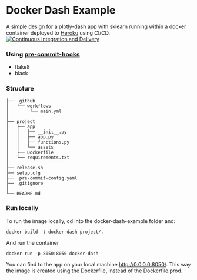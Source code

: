 # Docker Dash Example
A simple design for a plotly-dash app with sklearn running within a docker container deployed to [Heroku](https://docker-dash.herokuapp.com) using CI/CD. [![Continuous Integration and Delivery](https://github.com/ROpdam/docker-dash-example/actions/workflows/main.yml/badge.svg?branch=master)](https://github.com/ROpdam/docker-dash-example/actions/workflows/main.yml)
### Using [pre-commit-hooks](https://pre-commit.com/)
- flake8 
- black

### Structure
```
├── .github
│   └── workflows
│        └── main.yml
│
├── project
│   ├── app
│   │   ├── __init__.py
│   │   ├── app.py
│   │   ├── functions.py
│   │   └── assets
│   ├── Dockerfile
│   └── requirements.txt
│
├── release.sh
├── setup.cfg
├── .pre-commit-config.yaml
├── .gitignore
│
└── README.md
```

### Run locally
To run the image locally, cd into the docker-dash-example folder and:
```
docker build -t docker-dash project/.
```
And run the container
```
docker run -p 8050:8050 docker-dash
```
You can find to the app on your local machine http://0.0.0.0:8050/. This way the image is created using the Dockerfile, instead of the Dockerfile.prod. 
